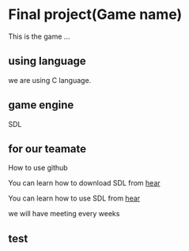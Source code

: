 # Final project(Game name)
This is the game ... 
## using language
we are using C language.
## game engine
SDL
## for our teamate
How to use github

You can learn how to download SDL from [hear](https://www.youtube.com/watch?v=jUZZC9UXyFs)

You can learn how to use SDL from [hear](https://www.youtube.com/watch?v=JPAyj85tJ5E&list=PLT6WFYYZE6uLMcPGS3qfpYm7T_gViYMMt&index=1)


we will have meeting every weeks

## test

